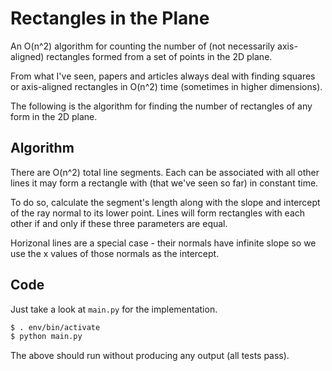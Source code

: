 # Rectangles in the Plane

An O(n^2) algorithm for counting the number of (not necessarily axis-aligned) rectangles formed from a set of points in the 2D plane.

From what I've seen, papers and articles always deal with finding squares or axis-aligned rectangles in O(n^2) time (sometimes in higher dimensions).

The following is the algorithm for finding the number of rectangles of any form in the 2D plane.

## Algorithm

There are O(n^2) total line segments. Each can be associated with all other lines it may form a rectangle with (that we've seen so far) in constant time.

To do so, calculate the segment's length along with the slope and intercept of the ray normal to its lower point. Lines will form rectangles with each other if and only if these three parameters are equal.

Horizonal lines are a special case - their normals have infinite slope so we use the x values of those normals as the intercept.

## Code

Just take a look at `main.py` for the implementation.
```sh
$ . env/bin/activate
$ python main.py 
```
The above should run without producing any output (all tests pass).

